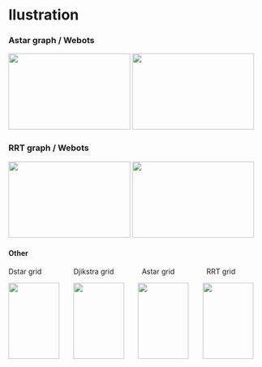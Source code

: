 # Ilustration
### Astar graph / Webots
[<img src="Animations/FinalAstar.gif" width="240" height = "150"/>](Animations/FinalAstar.gif)
[<img src="Animations/FinalAstarRobot.gif" width="240" height = "150"/>](Animations/FinalAstarRobot.gif)
### RRT graph / Webots
[<img src="Animations/FinalRRT.gif" width="240" height = "150"/>](Animations/FinalRRT.gif)
[<img src="Animations/FinalRRTRobot.gif" width="240" height = "150"/>](Animations/FinalRRTRobot.gif)


#### Other

Dstar grid $~~~~~~~~~~~~~~$ Djikstra grid $~~~~~~~~~~~~$ Astar grid $~~~~~~~~~~~~~~$ RRT grid

[<img src="Animations/DstarGrid.gif" width="100" height = "150"/>](Animations/FinalDstar.gif)
$~~~~~~$[<img src="Animations/DjikstraGrid.gif" width="100" height = "150"/>](Animations/FinalDjikstra.gif)
$~~~~~~$[<img src="Animations/AstarGrid.gif" width="100" height = "150"/>](Animations/FinalAstar.gif)
$~~~~~~$[<img src="Animations/RRTGrid.gif" width="100" height = "150"/>](Animations/FinalRRT.gif)
    